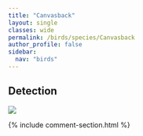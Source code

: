 ```yaml
---
title: "Canvasback"
layout: single
classes: wide
permalink: /birds/species/Canvasback
author_profile: false
sidebar:
  nav: "birds"
---
```


<h2>Detection</h2>

<a href="https://beallen.github.io/DevelopmentWebsite/assets/images/birds/Canvasback/det.jpg">
<img src="https://beallen.github.io/DevelopmentWebsite/assets/images/birds/Canvasback/det.jpg">
</a>

{% include comment-section.html %}
